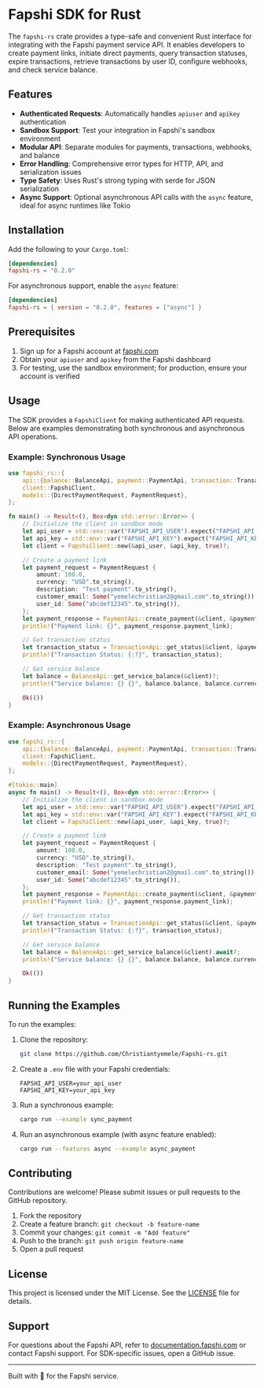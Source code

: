 # Fapshi SDK for Rust

The `fapshi-rs` crate provides a type-safe and convenient Rust interface for integrating with the Fapshi payment service API. It enables developers to create payment links, initiate direct payments, query transaction statuses, expire transactions, retrieve transactions by user ID, configure webhooks, and check service balance.

## Features

- **Authenticated Requests**: Automatically handles `apiuser` and `apikey` authentication
- **Sandbox Support**: Test your integration in Fapshi's sandbox environment
- **Modular API**: Separate modules for payments, transactions, webhooks, and balance
- **Error Handling**: Comprehensive error types for HTTP, API, and serialization issues
- **Type Safety**: Uses Rust's strong typing with serde for JSON serialization
- **Async Support**: Optional asynchronous API calls with the `async` feature, ideal for async runtimes like Tokio

## Installation

Add the following to your `Cargo.toml`:

```toml
[dependencies]
fapshi-rs = "0.2.0"
```

For asynchronous support, enable the `async` feature:

```toml
[dependencies]
fapshi-rs = { version = "0.2.0", features = ["async"] }
```

## Prerequisites

1. Sign up for a Fapshi account at [fapshi.com](https://fapshi.com)
2. Obtain your `apiuser` and `apikey` from the Fapshi dashboard
3. For testing, use the sandbox environment; for production, ensure your account is verified

## Usage

The SDK provides a `FapshiClient` for making authenticated API requests. Below are examples demonstrating both synchronous and asynchronous API operations.

### Example: Synchronous Usage

```rust
use fapshi_rs::{
    api::{balance::BalanceApi, payment::PaymentApi, transaction::TransactionApi},
    client::FapshiClient,
    models::{DirectPaymentRequest, PaymentRequest},
};

fn main() -> Result<(), Box<dyn std::error::Error>> {
    // Initialize the client in sandbox mode
    let api_user = std::env::var("FAPSHI_API_USER").expect("FAPSHI_API_USER not set");
    let api_key = std::env::var("FAPSHI_API_KEY").expect("FAPSHI_API_KEY not set");
    let client = FapshiClient::new(&api_user, &api_key, true)?;

    // Create a payment link
    let payment_request = PaymentRequest {
        amount: 100.0,
        currency: "USD".to_string(),
        description: "Test payment".to_string(),
        customer_email: Some("yemelechristian2@gmail.com".to_string()),
        user_id: Some("abcdef12345".to_string()),
    };
    let payment_response = PaymentApi::create_payment(&client, &payment_request)?;
    println!("Payment link: {}", payment_response.payment_link);

    // Get transaction status
    let transaction_status = TransactionApi::get_status(&client, &payment_response.transaction_id)?;
    println!("Transaction Status: {:?}", transaction_status);

    // Get service balance
    let balance = BalanceApi::get_service_balance(&client)?;
    println!("Service balance: {} {}", balance.balance, balance.currency);

    Ok(())
}
```

### Example: Asynchronous Usage

```rust
use fapshi_rs::{
    api::{balance::BalanceApi, payment::PaymentApi, transaction::TransactionApi},
    client::FapshiClient,
    models::{DirectPaymentRequest, PaymentRequest},
};

#[tokio::main]
async fn main() -> Result<(), Box<dyn std::error::Error>> {
    // Initialize the client in sandbox mode
    let api_user = std::env::var("FAPSHI_API_USER").expect("FAPSHI_API_USER not set");
    let api_key = std::env::var("FAPSHI_API_KEY").expect("FAPSHI_API_KEY not set");
    let client = FapshiClient::new(&api_user, &api_key, true)?;

    // Create a payment link
    let payment_request = PaymentRequest {
        amount: 100.0,
        currency: "USD".to_string(),
        description: "Test payment".to_string(),
        customer_email: Some("yemelechristian2@gmail.com".to_string()),
        user_id: Some("abcdef12345".to_string()),
    };
    let payment_response = PaymentApi::create_payment(&client, &payment_request).await?;
    println!("Payment link: {}", payment_response.payment_link);

    // Get transaction status
    let transaction_status = TransactionApi::get_status(&client, &payment_response.transaction_id).await?;
    println!("Transaction Status: {:?}", transaction_status);

    // Get service balance
    let balance = BalanceApi::get_service_balance(&client).await?;
    println!("Service balance: {} {}", balance.balance, balance.currency);

    Ok(())
}
```

## Running the Examples

To run the examples:

1. Clone the repository:
   ```bash
   git clone https://github.com/Christiantyemele/Fapshi-rs.git
   ```

2. Create a `.env` file with your Fapshi credentials:
   ```env
   FAPSHI_API_USER=your_api_user
   FAPSHI_API_KEY=your_api_key
   ```

3. Run a synchronous example:
   ```bash
   cargo run --example sync_payment
   ```

4. Run an asynchronous example (with async feature enabled):
   ```bash
   cargo run --features async --example async_payment
   ```

## Contributing

Contributions are welcome! Please submit issues or pull requests to the GitHub repository.

1. Fork the repository
2. Create a feature branch: `git checkout -b feature-name`
3. Commit your changes: `git commit -m "Add feature"`
4. Push to the branch: `git push origin feature-name`
5. Open a pull request

## License

This project is licensed under the MIT License. See the [LICENSE](LICENSE) file for details.

## Support

For questions about the Fapshi API, refer to [documentation.fapshi.com](https://documentation.fapshi.com) or contact Fapshi support. For SDK-specific issues, open a GitHub issue.

---

Built with 💖 for the Fapshi service.